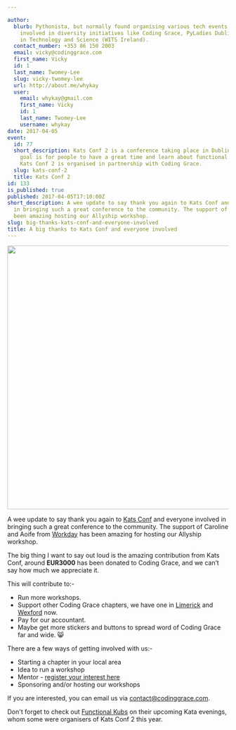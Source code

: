 ```yaml
---

author:
  blurb: Pythonista, but normally found organising various tech events, and now heavily
    involved in diversity initiatives like Coding Grace, PyLadies Dublin, and Women
    in Technology and Science (WITS Ireland).
  contact_number: +353 86 150 2003
  email: vicky@codinggrace.com
  first_name: Vicky
  id: 1
  last_name: Twomey-Lee
  slug: vicky-twomey-lee
  url: http://about.me/whykay
  user:
    email: whykay@gmail.com
    first_name: Vicky
    id: 1
    last_name: Twomey-Lee
    username: whykay
date: 2017-04-05
event:
  id: 77
  short_description: Kats Conf 2 is a conference taking place in Dublin who's main
    goal is for people to have a great time and learn about functional programming.
    Kats Conf 2 is organised in partnership with Coding Grace.
  slug: kats-conf-2
  title: Kats Conf 2
id: 133
is_published: true
published: 2017-04-05T17:10:00Z
short_description: A wee update to say thank you again to Kats Conf and everyone involved
  in bringing such a great conference to the community. The support of Workday has
  been amazing hosting our Allyship workshop.
slug: big-thanks-kats-conf-and-everyone-involved
title: A big thanks to Kats Conf and everyone involved
---
```


<img src="http://i.imgur.com/jRHAxmn.jpg" width="600"/>

A wee update to say thank you again to [Kats Conf](http://www.katsconf.com/) and everyone involved in bringing such a great conference to the community. The support of Caroline and Aoife from [Workday](https://www.workday.com/) has been amazing for hosting our Allyship workshop.

The big thing I want to say out loud is the amazing contribution from Kats Conf,  around **EUR3000** has been donated to Coding Grace, and we can’t say how much we appreciate it. 

This will contribute to:-

* Run more workshops.
* Support other Coding Grace chapters, we have one in [Limerick](http://www.codinggrace.com/chapters/Limerick/) and [Wexford](http://www.codinggrace.com/chapters/Wexford/) now.
* Pay for our accountant.
* Maybe get more stickers and buttons to spread word of Coding Grace far and wide. 😸

There are a few ways of getting involved with us:-

* Starting a chapter in your local area
* Idea to run a workshop
* Mentor - [register your interest here](https://docs.google.com/forms/d/12XbtEtgY_V1quYNgD3SHMPcXB2kDiNHzRl7FvVIaISc/viewform?usp=send_form)
* Sponsoring and/or hosting our workshops

If you are interested, you can email us via <a href="mailto:contact@codinggrace.com">contact@codinggrace.com</a>.

Don't forget to check out [Functional Kubs](https://www.meetup.com/FunctionalKubs/) on their upcoming Kata evenings, whom some were organisers of Kats Conf 2 this year.
